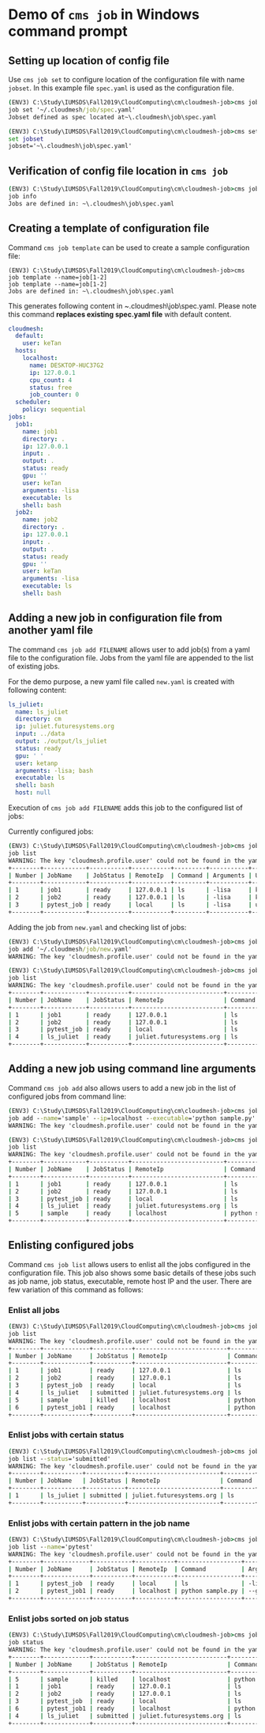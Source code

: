 # Demo of `cms job` in Windows command prompt

## Setting up location of config file
Use `cms job set` to configure location of the configuration file with name 
`jobset`. In this example file `spec.yaml` is used as the configuration file.

```cmd
(ENV3) C:\Study\IUMSDS\Fall2019\CloudComputing\cm\cloudmesh-job>cms job set '~/.cloudmesh/job/spec.yaml'
job set '~/.cloudmesh/job/spec.yaml'
Jobset defined as spec located at~\.cloudmesh\job\spec.yaml

(ENV3) C:\Study\IUMSDS\Fall2019\CloudComputing\cm\cloudmesh-job>cms set jobset
set jobset
jobset='~\.cloudmesh\job\spec.yaml'
```

## Verification of config file location in `cms job` 

```cmd
(ENV3) C:\Study\IUMSDS\Fall2019\CloudComputing\cm\cloudmesh-job>cms job info
job info
Jobs are defined in: ~\.cloudmesh\job\spec.yaml
```

## Creating a template of configuration file
Command `cms job template` can be used to create a sample configuration file:
```
(ENV3) C:\Study\IUMSDS\Fall2019\CloudComputing\cm\cloudmesh-job>cms job template --name=job[1-2]
job template --name=job[1-2]
Jobs are defined in: ~\.cloudmesh\job\spec.yaml
```
This generates following content in ~\.cloudmesh\job\spec.yaml. Please note 
this command **replaces existing spec.yaml file** with default content.
```yaml
cloudmesh:
  default:
    user: keTan
  hosts:
    localhost:
      name: DESKTOP-HUC37G2
      ip: 127.0.0.1
      cpu_count: 4
      status: free
      job_counter: 0
  scheduler:
    policy: sequential
jobs:
  job1:
    name: job1
    directory: .
    ip: 127.0.0.1
    input: .
    output: .
    status: ready
    gpu: ''
    user: keTan
    arguments: -lisa
    executable: ls
    shell: bash
  job2:
    name: job2
    directory: .
    ip: 127.0.0.1
    input: .
    output: .
    status: ready
    gpu: ''
    user: keTan
    arguments: -lisa
    executable: ls
    shell: bash
```

## Adding a new job in configuration file from another yaml file

The command `cms job add FILENAME` allows user to add job(s) from a yaml file
 to the configuration file. Jobs from the yaml file are appended to the list 
 of existing jobs.
 
For the demo purpose, a new yaml file called `new.yaml` is created with 
following content:
```yaml
ls_juliet:
  name: ls_juliet
  directory: cm
  ip: juliet.futuresystems.org
  input: ../data
  output: ./output/ls_juliet
  status: ready
  gpu: ' '
  user: ketanp
  arguments: -lisa; bash
  executable: ls
  shell: bash
  host: null
```
Execution of `cms job add FILENAME` adds this job to the configured list of 
jobs:

Currently configured jobs:
```cmd
(ENV3) C:\Study\IUMSDS\Fall2019\CloudComputing\cm\cloudmesh-job>cms job list
job list
WARNING: The key 'cloudmesh.profile.user' could not be found in the yaml file 'C:\Users\kpimp\.cloudmesh\job\spec.yaml'
+--------+------------+-----------+-----------+---------+-----------+-------+
| Number | JobName    | JobStatus | RemoteIp  | Command | Arguments | User  |
+--------+------------+-----------+-----------+---------+-----------+-------+
| 1      | job1       | ready     | 127.0.0.1 | ls      | -lisa     | keTan |
| 2      | job2       | ready     | 127.0.0.1 | ls      | -lisa     | keTan |
| 3      | pytest_job | ready     | local     | ls      | -lisa     | user  |
+--------+------------+-----------+-----------+---------+-----------+-------+
```
Adding the job from `new.yaml` and checking list of jobs:
```cmd
(ENV3) C:\Study\IUMSDS\Fall2019\CloudComputing\cm\cloudmesh-job>cms job add '~/.cloudmesh/job/new.yaml'
job add '~/.cloudmesh/job/new.yaml'
WARNING: The key 'cloudmesh.profile.user' could not be found in the yaml file 'C:\Users\kpimp\.cloudmesh\job\spec.yaml'

(ENV3) C:\Study\IUMSDS\Fall2019\CloudComputing\cm\cloudmesh-job>cms job list
job list
WARNING: The key 'cloudmesh.profile.user' could not be found in the yaml file 'C:\Users\kpimp\.cloudmesh\job\spec.yaml'
+--------+------------+-----------+--------------------------+---------+-------------+--------+
| Number | JobName    | JobStatus | RemoteIp                 | Command | Arguments   | User   |
+--------+------------+-----------+--------------------------+---------+-------------+--------+
| 1      | job1       | ready     | 127.0.0.1                | ls      | -lisa       | keTan  |
| 2      | job2       | ready     | 127.0.0.1                | ls      | -lisa       | keTan  |
| 3      | pytest_job | ready     | local                    | ls      | -lisa       | user   |
| 4      | ls_juliet  | ready     | juliet.futuresystems.org | ls      | -lisa; bash | ketanp |
+--------+------------+-----------+--------------------------+---------+-------------+--------+ 
```

## Adding a new job using command line arguments
Command `cms job add` also allows users to add a new job in the list of 
configured jobs from command line:
```cmd
(ENV3) C:\Study\IUMSDS\Fall2019\CloudComputing\cm\cloudmesh-job>cms job add --name='sample' --ip=localhost --executable='python sample.py' --arguments='--gpu=7' --directory='./scripts' --input='./data' --output='./output' --status='ready'
job add --name='sample' --ip=localhost --executable='python sample.py' --arguments='--gpu=7' --directory='./scripts' --input='./data' --output='./output' --status='ready'
WARNING: The key 'cloudmesh.profile.user' could not be found in the yaml file 'C:\Users\kpimp\.cloudmesh\job\spec.yaml'

(ENV3) C:\Study\IUMSDS\Fall2019\CloudComputing\cm\cloudmesh-job>cms job list
job list
WARNING: The key 'cloudmesh.profile.user' could not be found in the yaml file 'C:\Users\kpimp\.cloudmesh\job\spec.yaml'
+--------+------------+-----------+--------------------------+------------------+-------------+--------+
| Number | JobName    | JobStatus | RemoteIp                 | Command          | Arguments   | User   |
+--------+------------+-----------+--------------------------+------------------+-------------+--------+
| 1      | job1       | ready     | 127.0.0.1                | ls               | -lisa       | keTan  |
| 2      | job2       | ready     | 127.0.0.1                | ls               | -lisa       | keTan  |
| 3      | pytest_job | ready     | local                    | ls               | -lisa       | user   |
| 4      | ls_juliet  | ready     | juliet.futuresystems.org | ls               | -lisa; bash | ketanp |
| 5      | sample     | ready     | localhost                | python sample.py | --gpu=7     | keTan  |
+--------+------------+-----------+--------------------------+------------------+-------------+--------+
```

## Enlisting configured jobs
Command `cms job list` allows users to enlist all the jobs configured in the 
configuration file. This job also shows some basic details of these jobs such
as job name, job status, executable, remote host IP and the user.
There are few variation of this command as follows:
### Enlist all jobs
```cmd
(ENV3) C:\Study\IUMSDS\Fall2019\CloudComputing\cm\cloudmesh-job>cms job list
job list
WARNING: The key 'cloudmesh.profile.user' could not be found in the yaml file 'C:\Users\kpimp\.cloudmesh\job\spec.yaml'
+--------+-------------+-----------+--------------------------+------------------+-------------+--------+
| Number | JobName     | JobStatus | RemoteIp                 | Command          | Arguments   | User   |
+--------+-------------+-----------+--------------------------+------------------+-------------+--------+
| 1      | job1        | ready     | 127.0.0.1                | ls               | -lisa       | keTan  |
| 2      | job2        | ready     | 127.0.0.1                | ls               | -lisa       | keTan  |
| 3      | pytest_job  | ready     | local                    | ls               | -lisa       | user   |
| 4      | ls_juliet   | submitted | juliet.futuresystems.org | ls               | -lisa; bash | ketanp |
| 5      | sample      | killed    | localhost                | python sample.py | --gpu=7     | keTan  |
| 6      | pytest_job1 | ready     | localhost                | python sample.py | --gpu=7     | keTan  |
+--------+-------------+-----------+--------------------------+------------------+-------------+--------+
```
### Enlist jobs with certain status
```cmd
(ENV3) C:\Study\IUMSDS\Fall2019\CloudComputing\cm\cloudmesh-job>cms job list --status='submitted'
job list --status='submitted'
WARNING: The key 'cloudmesh.profile.user' could not be found in the yaml file 'C:\Users\kpimp\.cloudmesh\job\spec.yaml'
+--------+-----------+-----------+--------------------------+---------+-------------+--------+
| Number | JobName   | JobStatus | RemoteIp                 | Command | Arguments   | User   |
+--------+-----------+-----------+--------------------------+---------+-------------+--------+
| 1      | ls_juliet | submitted | juliet.futuresystems.org | ls      | -lisa; bash | ketanp |
+--------+-----------+-----------+--------------------------+---------+-------------+--------+
```
### Enlist jobs with certain pattern in the job name
```cmd
(ENV3) C:\Study\IUMSDS\Fall2019\CloudComputing\cm\cloudmesh-job>cms job list --name='pytest'
job list --name='pytest'
WARNING: The key 'cloudmesh.profile.user' could not be found in the yaml file 'C:\Users\kpimp\.cloudmesh\job\spec.yaml'
+--------+-------------+-----------+-----------+------------------+-----------+-------+
| Number | JobName     | JobStatus | RemoteIp  | Command          | Arguments | User  |
+--------+-------------+-----------+-----------+------------------+-----------+-------+
| 1      | pytest_job  | ready     | local     | ls               | -lisa     | user  |
| 2      | pytest_job1 | ready     | localhost | python sample.py | --gpu=7   | keTan |
+--------+-------------+-----------+-----------+------------------+-----------+-------+
```
### Enlist jobs sorted on job status
```cmd
(ENV3) C:\Study\IUMSDS\Fall2019\CloudComputing\cm\cloudmesh-job>cms job status
job status
WARNING: The key 'cloudmesh.profile.user' could not be found in the yaml file 'C:\Users\kpimp\.cloudmesh\job\spec.yaml'
+--------+-------------+-----------+--------------------------+------------------+-------------+--------+
| Number | JobName     | JobStatus | RemoteIp                 | Command          | Arguments   | User   |
+--------+-------------+-----------+--------------------------+------------------+-------------+--------+
| 5      | sample      | killed    | localhost                | python sample.py | --gpu=7     | keTan  |
| 1      | job1        | ready     | 127.0.0.1                | ls               | -lisa       | keTan  |
| 2      | job2        | ready     | 127.0.0.1                | ls               | -lisa       | keTan  |
| 3      | pytest_job  | ready     | local                    | ls               | -lisa       | user   |
| 6      | pytest_job1 | ready     | localhost                | python sample.py | --gpu=7     | keTan  |
| 4      | ls_juliet   | submitted | juliet.futuresystems.org | ls               | -lisa; bash | ketanp |
+--------+-------------+-----------+--------------------------+------------------+-------------+--------+
```  
